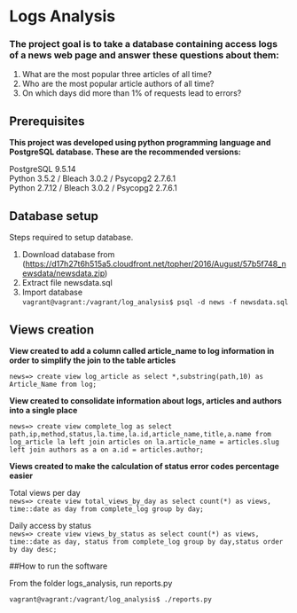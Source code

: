 # Logs Analysis

### **The project goal is to take a database containing access logs of a news web page and answer these questions about them:**

1. What are the most popular three articles of all time?  
2.  Who are the most popular article authors of all time?  
3. On which days did more than 1% of requests lead to errors?  

## Prerequisites

**This project was developed using python programming language and PostgreSQL database. These are the recommended versions:**

PostgreSQL 9.5.14  
Python 3.5.2 / Bleach 3.0.2 / Psycopg2 2.7.6.1  
Python 2.7.12 / Bleach 3.0.2 / Psycopg2 2.7.6.1  

## Database setup

Steps required to setup database. 

1. Download database from (https://d17h27t6h515a5.cloudfront.net/topher/2016/August/57b5f748_newsdata/newsdata.zip)  
2. Extract file newsdata.sql  
3. Import database  
```vagrant@vagrant:/vagrant/log_analysis$ psql -d news -f newsdata.sql```

## Views creation

**View created to add a column called article_name to log information in order to simplify the join to the table articles**  

```news=> create view log_article as select *,substring(path,10) as Article_Name from log;```


**View created to consolidate information about logs, articles and authors into a single place**  

```news=> create view complete_log as select path,ip,method,status,la.time,la.id,article_name,title,a.name from log_article la left join articles on la.article_name = articles.slug left join authors as a on a.id = articles.author;```


**Views created to make the calculation of status error codes percentage easier**

Total views per day  
```news=> create view total_views_by_day as select count(*) as views, time::date as day from complete_log group by day;```

Daily access by status  
```news=> create view views_by_status as select count(*) as views, time::date as day, status from complete_log group by day,status order by day desc;```


##How to run the software

From the folder logs_analysis, run reports.py

```vagrant@vagrant:/vagrant/log_analysis$ ./reports.py```
